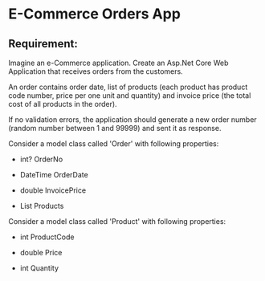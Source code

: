 ﻿# E-Commerce Orders App
## Requirement:

Imagine an e-Commerce application. Create an Asp.Net Core Web Application that receives orders from the customers.



An order contains order date, list of products (each product has product code number, price per one unit and quantity) and invoice price (the total cost of all products  in the order).

If no validation errors, the application should generate a new order number (random number between 1 and 99999) and sent it as response.



Consider a model class called 'Order' with following properties:

- int? OrderNo

- DateTime OrderDate

- double InvoicePrice

- List<Product> Products



Consider a model class called 'Product' with following properties:

- int ProductCode

- double Price

- int Quantity